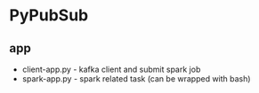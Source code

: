 # PyPubSub

## app
* client-app.py - kafka client and submit spark job
* spark-app.py - spark related task (can be wrapped with bash)
